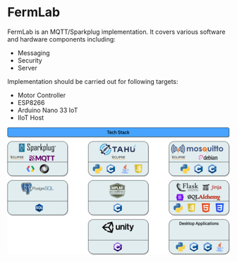 # FermLab

FermLab is an MQTT/Sparkplug implementation. It covers various software and hardware components including:
 - Messaging
 - Security
 - Server

Implementation should be carried out for following targets:
 - Motor Controller
 - ESP8266
 - Arduino Nano 33 IoT
 - IIoT Host

![TechStack](https://github.com/labinho/FermLab/blob/master/TechStack.png?raw=true)